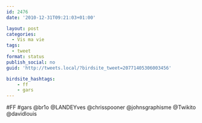 ```yaml
---
id: 2476
date: '2010-12-31T09:21:03+01:00'

layout: post
categories:
  - Vis ma vie
tags:
  - tweet
format: status
publish_social: no
guid: 'http://tweets.local/?birdsite_tweet=20771405306003456'

birdsite_hashtags:
    - ff
    - gars
---
```


\#FF #gars @br1o @LANDEYves @chrisspooner @johnsgraphisme @Twikito @davidlouis